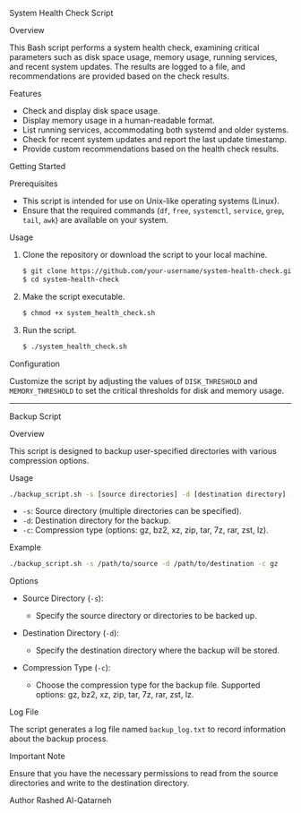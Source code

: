 System Health Check Script

Overview

This Bash script performs a system health check, examining critical parameters such as disk space usage, memory usage, running services, and recent system updates. The results are logged to a file, and recommendations are provided based on the check results.

Features

- Check and display disk space usage.
- Display memory usage in a human-readable format.
- List running services, accommodating both systemd and older systems.
- Check for recent system updates and report the last update timestamp.
- Provide custom recommendations based on the health check results.

Getting Started

Prerequisites

- This script is intended for use on Unix-like operating systems (Linux).
- Ensure that the required commands (`df`, `free`, `systemctl`, `service`, `grep`, `tail`, `awk`) are available on your system.

Usage

1. Clone the repository or download the script to your local machine.

    ```bash
    $ git clone https://github.com/your-username/system-health-check.git
    $ cd system-health-check
    ```

2. Make the script executable.

    ```bash
    $ chmod +x system_health_check.sh
    ```

3. Run the script.

    ```bash
    $ ./system_health_check.sh
    ```

Configuration

Customize the script by adjusting the values of `DISK_THRESHOLD` and `MEMORY_THRESHOLD` to set the critical thresholds for disk and memory usage.

*******************************************************************************************************************************************************************
Backup Script

Overview

This script is designed to backup user-specified directories with various compression options.

Usage

```bash
./backup_script.sh -s [source directories] -d [destination directory] -c [compression type]
```

- `-s`: Source directory (multiple directories can be specified).
- `-d`: Destination directory for the backup.
- `-c`: Compression type (options: gz, bz2, xz, zip, tar, 7z, rar, zst, lz).

Example

```bash
./backup_script.sh -s /path/to/source -d /path/to/destination -c gz
```

Options

- Source Directory (`-s`):
  - Specify the source directory or directories to be backed up.

- Destination Directory (`-d`):
  - Specify the destination directory where the backup will be stored.

- Compression Type (`-c`):
  - Choose the compression type for the backup file. Supported options: gz, bz2, xz, zip, tar, 7z, rar, zst, lz.

Log File

The script generates a log file named `backup_log.txt` to record information about the backup process.

Important Note

Ensure that you have the necessary permissions to read from the source directories and write to the destination directory.

Author
Rashed Al-Qatarneh
